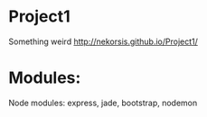# Project1
Something weird http://nekorsis.github.io/Project1/
# Modules:
Node modules: express, jade, bootstrap, nodemon

